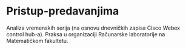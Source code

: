 # Pristup-predavanjima 
Analiza vremenskih serija (na osnovu dnevničkih zapisa Cisco Webex control hub-a). Praksa u organizaciji Računarske laboratorije na Matematičkom fakultetu.

